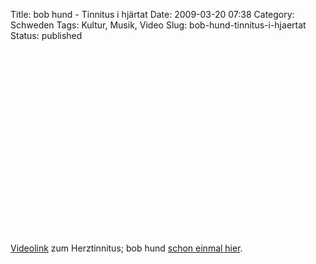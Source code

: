 Title: bob hund - Tinnitus i hjärtat
Date: 2009-03-20 07:38
Category: Schweden
Tags: Kultur, Musik, Video
Slug: bob-hund-tinnitus-i-hjaertat
Status: published

<p>
<object width="480" height="295">
<param name="movie" value="http://www.youtube.com/v/-bIeYeiUqjk&amp;hl=en&amp;fs=1&amp;rel=0"></param><param name="allowFullScreen" value="true"></param><param name="allowscriptaccess" value="always"></param>
<embed src="http://www.youtube.com/v/-bIeYeiUqjk&amp;hl=en&amp;fs=1&amp;rel=0" type="application/x-shockwave-flash" allowscriptaccess="always" allowfullscreen="true" width="480" height="295">
</embed>
</object>
  
[Videolink](http://www.youtube.com/watch?v=-bIeYeiUqjk) zum
Herztinnitus; bob hund [schon einmal
hier](http://www.fiket.de/2007/09/04/bob-hund/).
</p>

